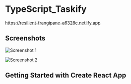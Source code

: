 # TypeScript_Taskify
https://resilient-frangipane-a6328c.netlify.app

## Screenshots
![Screenshot 1](https://user-images.githubusercontent.com/68656122/166231335-5bbf1600-e8d5-4538-bad2-38975022a2e9.png)

![Screenshot 2](https://user-images.githubusercontent.com/68656122/166403338-5d83df3d-19ed-49f2-9790-db3f1f14178f.png)


## Getting Started with Create React App

